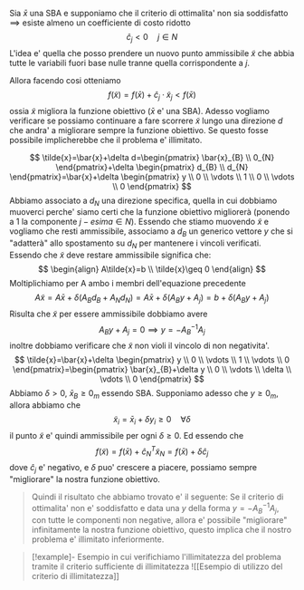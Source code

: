 Sia $\bar{x}$ una SBA e supponiamo che il criterio di ottimalita' non sia soddisfatto $\implies$ esiste almeno un coefficiente di costo ridotto
$$
\hat{c}_{j}<0\quad j \in N
$$
L'idea e' quella che posso prendere un nuovo punto ammissibile $\tilde{x}$ che abbia tutte le variabili fuori base nulle tranne quella corrispondente a $j$.

Allora facendo cosi otteniamo
$$
f(\tilde{x})=f(\bar{x})+\hat{c}_{j}\cdot \tilde{x}_{j}<f(\bar{x})
$$
ossia $\tilde{x}$ migliora la funzione obiettivo ($\bar{x}$ e' una SBA).
Adesso vogliamo verificare se possiamo continuare a fare scorrere $\tilde{x}$ lungo una direzione $d$ che andra' a migliorare sempre la funzione obiettivo.
Se questo fosse possibile implicherebbe che il problema e' illimitato.

$$
\tilde{x}=\bar{x}+\delta d=\begin{pmatrix}
\bar{x}_{B} \\
0_{N}
\end{pmatrix}+\delta \begin{pmatrix}
d_{B} \\
d_{N}
\end{pmatrix}=\bar{x}+\delta \begin{pmatrix}
y \\
0 \\
\vdots \\
1 \\
0 \\
\vdots \\
0
\end{pmatrix}
$$
Abbiamo associato a $d_{N}$ una direzione specifica, quella in cui dobbiamo muoverci perche' siamo certi che la funzione obiettivo migliorerà (ponendo a $1$ la componente $j-esima \in N$).
Essendo che stiamo muovendo $\tilde{x}$ e vogliamo che resti ammissibile, associamo a $d_{B}$ un generico vettore $y$ che si "adatterà" allo spostamento su $d_{N}$ per mantenere i vincoli verificati.
Essendo che $\tilde{x}$ deve restare ammissibile significa che:
$$
\begin{align}
A\tilde{x}=b \\
\tilde{x}\geq 0
\end{align}
$$
Moltiplichiamo per A ambo i membri dell'equazione precedente
$$
A\tilde{x}=A\bar{x}+\delta(A_{B}d_{B}+A_{N}d_{N})=A\bar{x}+\delta(A_{B}y+A_{j})=b+\delta(A_{B}y+A_{j})
$$
Risulta che $\tilde{x}$ per essere ammissibile dobbiamo avere
$$
A_{B}y+A_{j}=0\implies y=-A_{B}^{-1}A_{j}
$$
inoltre dobbiamo verificare che $\tilde{x}$ non violi il vincolo di non negativita'.
$$
\tilde{x}=\bar{x}+\delta \begin{pmatrix}
y \\
0 \\
\vdots \\
1 \\
\vdots \\
0
\end{pmatrix}=\begin{pmatrix}
\bar{x}_{B}+\delta y \\
0 \\
\vdots \\
\delta \\
\vdots \\
0
\end{pmatrix}
$$
Abbiamo $\delta > 0$, $\bar{x}_{B}\geq 0_{m}$ essendo SBA. 
Supponiamo adesso che $y\geq 0_{m}$, allora abbiamo che
$$
\tilde{x}_{i}=\bar{x}_{i}+\delta y_{i} \geq 0 \quad \forall\delta
$$
il punto $\tilde{x}$ e' quindi ammissibile per ogni $\delta \geq 0$.
Ed essendo che 
$$
f(\tilde{x})=f(\bar{x})+\hat{c}_{N}^T\tilde{x}_{N}=f(\bar{x})+\delta \hat{c}_{j}
$$
dove $\hat{c}_{j}$ e' negativo, e $\delta$ puo' crescere a piacere, possiamo sempre "migliorare" la nostra funzione obiettivo.

> Quindi il risultato che abbiamo trovato e' il seguente:
> Se il criterio di ottimalita' non e' soddisfatto e data una $y$ della forma $y=-A_{B}^{-1}A_{j}$, con tutte le componenti non negative, allora e' possibile "migliorare" infinitamente la nostra funzione obiettivo, questo implica che il nostro problema e' illimitato inferiormente.


> [!example]- Esempio in cui verifichiamo l'illimitatezza del problema tramite il criterio sufficiente di illimitatezza
> ![[Esempio di utilizzo del criterio di illimitatezza]]

